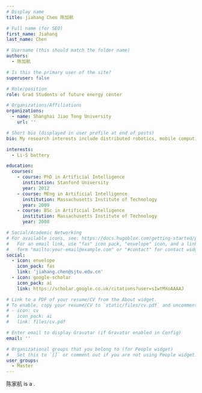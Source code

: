 ```yaml
---
# Display name
title: jiahang Chen 陈加航

# Full name (for SEO)
first_name: Jiahang
last_name: Chen

# Username (this should match the folder name)
authors:
  - 陈加航

# Is this the primary user of the site?
superuser: false

# Role/position
role: Grad Students of future energy center

# Organizations/Affiliations
organizations:
  - name: Shanghai Jiao Tong University
    url: ''

# Short bio (displayed in user profile at end of posts)
bio: My research interests include distributed robotics, mobile computing and programmable matter.

interests:
  - Li-S battery

education:
  courses:
    - course: PhD in Artificial Intelligence
      institution: Stanford University
      year: 2012
    - course: MEng in Artificial Intelligence
      institution: Massachusetts Institute of Technology
      year: 2009
    - course: BSc in Artificial Intelligence
      institution: Massachusetts Institute of Technology
      year: 2008

# Social/Academic Networking
# For available icons, see: https://docs.hugoblox.com/getting-started/page-builder/#icons
#   For an email link, use "fas" icon pack, "envelope" icon, and a link in the
#   form "mailto:your-email@example.com" or "#contact" for contact widget.
social:
  - icon: envelope
    icon_pack: fas
    link: 'jiahang.chen@sjtu.edu.cn'
  - icon: google-scholar
    icon_pack: ai
    link: https://scholar.google.co.uk/citations?user=sIwtMXoAAAAJ

# Link to a PDF of your resume/CV from the About widget.
# To enable, copy your resume/CV to `static/files/cv.pdf` and uncomment the lines below.
# - icon: cv
#   icon_pack: ai
#   link: files/cv.pdf

# Enter email to display Gravatar (if Gravatar enabled in Config)
email: ''

# Organizational groups that you belong to (for People widget)
#   Set this to `[]` or comment out if you are not using People widget.
user_groups:
  - Master
---
```


陈家航 is a .

